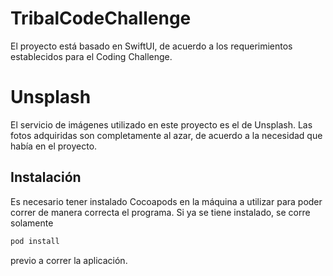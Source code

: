 # TribalCodeChallenge

El proyecto está basado en SwiftUI, de acuerdo a los requerimientos establecidos para el Coding Challenge.

# Unsplash

El servicio de imágenes utilizado en este proyecto es el de Unsplash. Las fotos adquiridas son completamente al azar, de acuerdo a la necesidad que había en el proyecto.

## Instalación

Es necesario tener instalado Cocoapods en la máquina a utilizar para poder correr de manera correcta el programa. Si ya se tiene instalado, se corre solamente

```bash
pod install
```
previo a correr la aplicación.
